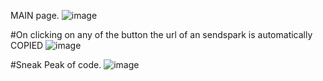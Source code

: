 

MAIN page.
![image](https://user-images.githubusercontent.com/86391985/215081929-0cca667e-a379-4cb8-ab4a-d82d51fdd371.png)

#On clicking on any of the button the url of an sendspark is automatically COPIED
![image](https://user-images.githubusercontent.com/86391985/215082121-9d457587-2242-4eb8-a8ac-493ad1a69c3f.png)

#Sneak Peak of code.
![image](https://user-images.githubusercontent.com/86391985/215082250-cec11a05-d507-4d43-950a-0925f5be9bbd.png)

